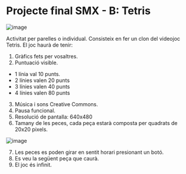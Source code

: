 # Projecte final SMX - B: Tetris

![image](https://github.com/XaSaFa/IntroduccioProgramacio/assets/110727546/a6738e90-9594-4bbe-96f7-7ba48d442b37)

Activitat per parelles o individual. Consisteix en fer un clon del videojoc Tetris. El joc haurà de tenir:

1. Gràfics fets per vosaltres.
2. Puntuació visible.
  - 1 línia val 10 punts.
  - 2 línies valen 20 punts
  - 3 línies valen 40 punts
  - 4 línies valen 80 punts 
3. Música i sons Creative Commons.
4. Pausa funcional.
5. Resolució de pantalla: 640x480
6. Tamany de les peces, cada peça estarà composta per quadrats de 20x20 pixels.

![image](https://github.com/XaSaFa/IntroduccioProgramacio/assets/110727546/6d24ff80-d905-4f6c-9028-72f9227f15cf)

7. Les peces es poden girar en sentit horari presionant un botó.
8. Es veu la següent peça que caurà.
9. El joc és infinit.
